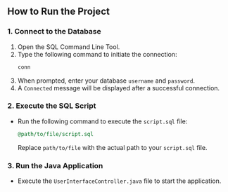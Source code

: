 ## How to Run the Project

### 1. Connect to the Database

   1. Open the SQL Command Line Tool.
   2. Type the following command to initiate the connection:
      ```sql
      conn
      ```
   3. When prompted, enter your database `username` and `password`.
   4. A `Connected` message will be displayed after a successful connection.

### 2. Execute the SQL Script

   - Run the following command to execute the `script.sql` file:
     ```sql
     @path/to/file/script.sql
     ```
     Replace `path/to/file` with the actual path to your `script.sql` file.

### 3. Run the Java Application

   - Execute the `UserInterfaceController.java` file to start the application.
